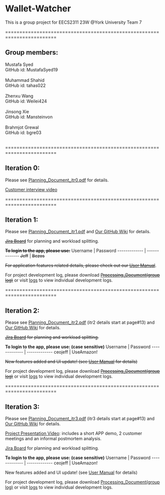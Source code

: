 # Wallet-Watcher
This is a group project for EECS2311 23W @York University
Team 7

========================================================================

## Group members:<br>
  Mustafa Syed<br>
  GitHub id: MustafaSyed19<br><br>
  Muhammad Shahid<br>
  GitHub id: tahas022<br><br>
  Zhenxu Wang<br>
  GitHub id: Weilei424<br><br>
  Jinsong Xie<br>
  GitHub id: Mansteinvon<br><br>
  Brahmjot Grewal<br>
  GitHub id: bgre03<br><br>
  
========================================================================

## Iteration 0:
  Please see [Planning_Document_itr0.pdf](https://github.com/Weilei424/Wallet-Watcher/blob/main/Planning_Documents/Planning_Document_itr0.pdf) for details.
  
  [Customer interview video](https://drive.google.com/file/d/1tB2-PPHbQoVhg_04MTnWT-efHcVPlZ7P/view?usp=sharing/ "Named link title")
  
========================================================================

## Iteration 1:
  Please see [Planning_Document_itr1.pdf](https://github.com/Weilei424/Wallet-Watcher/blob/main/Planning_Documents/Planning_Document_itr1.pdf) and [Our GitHub Wiki](https://github.com/Weilei424/Wallet-Watcher/wiki) for details.
  
  ~~[Jira Board](https://tahas02.atlassian.net/jira/software/projects/WALI/boards/1 "Named link title")~~ for planning and workload splitting.
  
  ~~**To login to the app, please use:**~~
Username  | Password
------------- | -------------
~~Jeff~~  | ~~Bezos~~
 
  ~~For application features related details, please check out our [User Manual](https://github.com/Weilei424/Wallet-Watcher/blob/main/Wallet%20Watcher%20User%20Manual.pdf)~~.

  For project development log, please download ~~[Processing_Document(group log)](https://github.com/Weilei424/Wallet-Watcher/blob/main/logs/Processing_Document.docx)~~ or visit [logs](https://github.com/Weilei424/Wallet-Watcher/tree/main/logs) to view individual development logs.

========================================================================

## Iteration 2:
  Please see [Planning_Document_itr2.pdf](https://github.com/Weilei424/Wallet-Watcher/blob/main/Planning_Documents/Planning_Document_itr2.pdf) (itr2 details start at page#13) and [Our GitHub Wiki](https://github.com/Weilei424/Wallet-Watcher/wiki) for details.
  
  ~~[Jira Board](https://tahas02.atlassian.net/jira/software/projects/WALI/boards/1) for planning and workload splitting.~~
  
  **To login to the app, please use: (case sensitive)**
Username  | Password
------------- | -------------
ceojeff  | UseAmazon!
  
  ~~New features added and UI update! (see [User Manual](https://github.com/Weilei424/Wallet-Watcher/blob/main/Wallet%20Watcher%20User%20Manual.pdf) for details)~~
  
  For project development log, please download ~~[Processing_Document(group log)](https://github.com/Weilei424/Wallet-Watcher/blob/main/logs/Processing_Document_itr2.pdf)~~ or visit [logs](https://github.com/Weilei424/Wallet-Watcher/tree/main/logs) to view individual development logs.
  
========================================================================

## Iteration 3:
  Please see [Planning_Document_itr3.pdf](https://github.com/Weilei424/Wallet-Watcher/blob/main/Planning_Documents/Planning_Document_itr2.pdf) (itr3 details start at page#13) and [Our GitHub Wiki](https://github.com/Weilei424/Wallet-Watcher/wiki) for details.
  
  [Project Presentation Video](https://www.youtube.com/watch?v=Pd8wnNzHTgQ): includes a short APP demo, 2 customer meetings and an informal postmortem analysis.
  
  [Jira Board](https://tahas02.atlassian.net/jira/software/projects/WALI/boards/1) for planning and workload splitting.
  
  **To login to the app, please use: (case sensitive)**
Username  | Password
------------- | -------------
ceojeff  | UseAmazon!
  
  New features added and UI update! (see [User Manual](https://github.com/Weilei424/Wallet-Watcher/blob/main/Wallet%20Watcher%20User%20Manual.pdf) for details)
  
  For project development log, please download [Processing_Document(group log)](https://github.com/Weilei424/Wallet-Watcher/blob/main/logs/Processing_Document_itr3.pdf) or visit [logs](https://github.com/Weilei424/Wallet-Watcher/tree/main/logs) to view individual development logs.
  
